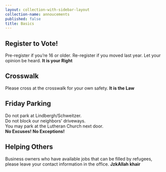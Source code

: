 ```yaml
---
layout: collection-with-sidebar-layout
collection-name: annoucements
published: false
title: Basics
---
```

## Register to Vote! 
Pre-register if you’re 16 or older. Re-register if you moved last year. Let your opinion be heard. **It is your Right**

## Crosswalk
Please cross at the crosswalk for your own safety. **It is the Law**

## Friday Parking
Do not park at Lindbergh/Schweitzer.  
Do not block our neighbors' driveways.  
You may park at the Lutheran Church next door.  
**No Excuses!**   **No Exceptions!**

## Helping Others
Business owners who have available jobs that can be filled by refugees, please leave your contact information in the office. **JzkAllah khair**
